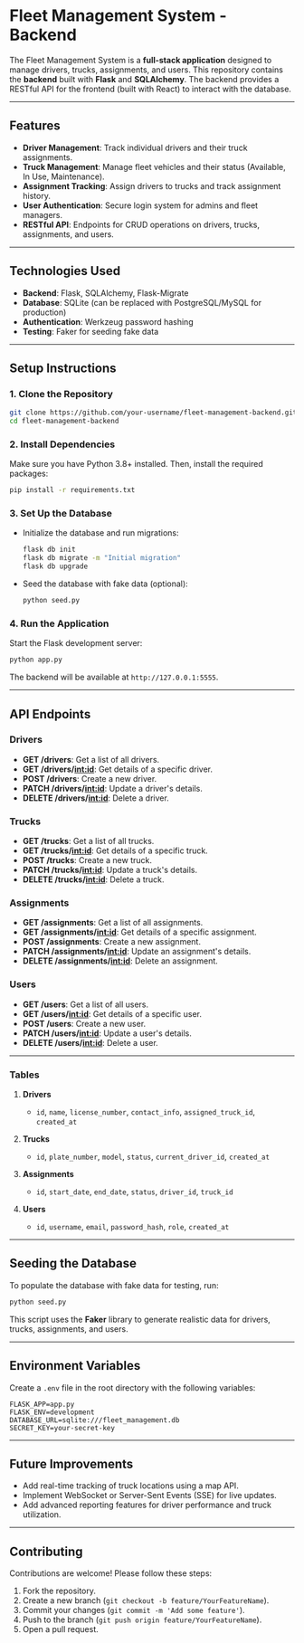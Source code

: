 # **Fleet Management System - Backend**

The Fleet Management System is a **full-stack application** designed to manage drivers, trucks, assignments, and users. This repository contains the **backend** built with **Flask** and **SQLAlchemy**. The backend provides a RESTful API for the frontend (built with React) to interact with the database.

---

## **Features**
- **Driver Management**: Track individual drivers and their truck assignments.
- **Truck Management**: Manage fleet vehicles and their status (Available, In Use, Maintenance).
- **Assignment Tracking**: Assign drivers to trucks and track assignment history.
- **User Authentication**: Secure login system for admins and fleet managers.
- **RESTful API**: Endpoints for CRUD operations on drivers, trucks, assignments, and users.

---

## **Technologies Used**
- **Backend**: Flask, SQLAlchemy, Flask-Migrate
- **Database**: SQLite (can be replaced with PostgreSQL/MySQL for production)
- **Authentication**: Werkzeug password hashing
- **Testing**: Faker for seeding fake data

---

## **Setup Instructions**

### **1. Clone the Repository**
```bash
git clone https://github.com/your-username/fleet-management-backend.git
cd fleet-management-backend
```

### **2. Install Dependencies**
Make sure you have Python 3.8+ installed. Then, install the required packages:
```bash
pip install -r requirements.txt
```

### **3. Set Up the Database**
- Initialize the database and run migrations:
  ```bash
  flask db init
  flask db migrate -m "Initial migration"
  flask db upgrade
  ```

- Seed the database with fake data (optional):
  ```bash
  python seed.py
  ```

### **4. Run the Application**
Start the Flask development server:
```bash
python app.py
```
The backend will be available at `http://127.0.0.1:5555`.

---

## **API Endpoints**

### **Drivers**
- **GET /drivers**: Get a list of all drivers.
- **GET /drivers/<int:id>**: Get details of a specific driver.
- **POST /drivers**: Create a new driver.
- **PATCH /drivers/<int:id>**: Update a driver's details.
- **DELETE /drivers/<int:id>**: Delete a driver.

### **Trucks**
- **GET /trucks**: Get a list of all trucks.
- **GET /trucks/<int:id>**: Get details of a specific truck.
- **POST /trucks**: Create a new truck.
- **PATCH /trucks/<int:id>**: Update a truck's details.
- **DELETE /trucks/<int:id>**: Delete a truck.

### **Assignments**
- **GET /assignments**: Get a list of all assignments.
- **GET /assignments/<int:id>**: Get details of a specific assignment.
- **POST /assignments**: Create a new assignment.
- **PATCH /assignments/<int:id>**: Update an assignment's details.
- **DELETE /assignments/<int:id>**: Delete an assignment.

### **Users**
- **GET /users**: Get a list of all users.
- **GET /users/<int:id>**: Get details of a specific user.
- **POST /users**: Create a new user.
- **PATCH /users/<int:id>**: Update a user's details.
- **DELETE /users/<int:id>**: Delete a user.

---
### **Tables**
1. **Drivers**
   - `id`, `name`, `license_number`, `contact_info`, `assigned_truck_id`, `created_at`

2. **Trucks**
   - `id`, `plate_number`, `model`, `status`, `current_driver_id`, `created_at`

3. **Assignments**
   - `id`, `start_date`, `end_date`, `status`, `driver_id`, `truck_id`

4. **Users**
   - `id`, `username`, `email`, `password_hash`, `role`, `created_at`

---

## **Seeding the Database**
To populate the database with fake data for testing, run:
```bash
python seed.py
```
This script uses the **Faker** library to generate realistic data for drivers, trucks, assignments, and users.

---

## **Environment Variables**
Create a `.env` file in the root directory with the following variables:
```env
FLASK_APP=app.py
FLASK_ENV=development
DATABASE_URL=sqlite:///fleet_management.db
SECRET_KEY=your-secret-key
```

---

## **Future Improvements**
- Add real-time tracking of truck locations using a map API.
- Implement WebSocket or Server-Sent Events (SSE) for live updates.
- Add advanced reporting features for driver performance and truck utilization.

---

## **Contributing**
Contributions are welcome! Please follow these steps:
1. Fork the repository.
2. Create a new branch (`git checkout -b feature/YourFeatureName`).
3. Commit your changes (`git commit -m 'Add some feature'`).
4. Push to the branch (`git push origin feature/YourFeatureName`).
5. Open a pull request.



